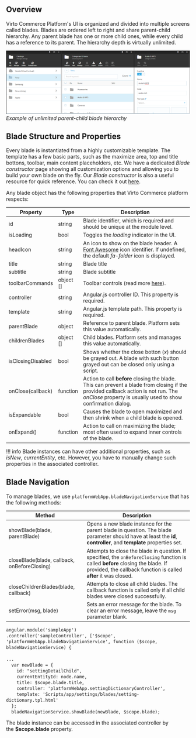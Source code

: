 ## Overview

Virto Commerce Platform's UI is organized and divided into multiple screens called blades. Blades are ordered left to right and share parent-child hierarchy. Any parent blade has one or more child ones, while every child has a reference to its parent. The hierarchy depth is virtually unlimited.

![Blade hierarchy example](media/01-blades-and-navigation.png)
*Example of unlimited parent-child blade hierarchy*

## Blade Structure and Properties

Every blade is instantiated from a highly customizable template. The template has a few basic parts, such as the maximize area, top and title bottons, toolbar, main content placeholders, etc. We have a dedicated *Blade constructor* page showing all customization options and allowing you to build your own blade on the fly. Our *Blade constructor* is also a useful resource for quick reference. You can check it out [here](https://virtocommerce.com/guides/blade-constructor).

Any blade object has the following properties that Virto Commerce platform respects:

|Property|Type|Description|
|--------|----|-----------|
|id|string|Blade identifier, which is required and should be unique at the module level.|
|isLoading|bool|Toggles the *loading* indicator in the UI.|
|headIcon|string|An icon to show on the blade header. A [Font Awesome](http://fontawesome.io/icon/github/) icon identifier. If undefined, the default *fa-folder* icon is displayed.|
|title|string|Blade title|
|subtitle|string|Blade subtitle|
|toolbarCommands|object []|Toolbar controls (read more [here](../blade-toolbar/)).|
|controller|string|Angular.js controller ID. This property is required.|
|template|string|Angular.js template path. This property is required.|
|parentBlade|object|Reference to parent blade. Platform sets this value automatically.|
|childrenBlades|object []|Child blades. Platform sets and manages this value automatically.|
|isClosingDisabled|bool|Shows whether the close botton (*x*) should be grayed out. A blade with such button grayed out can be closed only using a script.|
|onClose(callback)|function|Action to call **before** closing the blade. This can prevent a blade from closing if the provided callback action is not run. The *onClose* property is usually used to show confirmation dialog.|
|isExpandable|bool|Causes the blade to open maximized and then shrink when a child blade is opened.|
|onExpand()|function|Action to call on maximizing the blade; most often used to expand inner controls of the blade.|

!!! info
	Blade instances can have other additional properties, such as *isNew*, *currentEntity*, etc. However, you have to manually change such properties in the associated controller. 

## Blade Navigation

To manage blades, we use `platformWebApp.bladeNavigationService` that has the following methods:

|Method|Description|
|------|-----------|
|showBlade(blade, parentBlade)|Opens a new blade instance for the parent blade in question. The blade parameter should have at least the **id**, **controller**, and **template** properties set.|
|closeBlade(blade, callback, onBeforeClosing)|Attempts to close the blade in question. If specified, the `onBeforeClosing` function is called **before** closing the blade. If provided, the callback function is called **after** it was closed.|
|closeChildrenBlades(blade, callback)|Attempts to close all child blades. The callback function is called only if all child blades were closed successfully.|
|setError(msg, blade)|Sets an error message for the blade. To clear an error message, leave the `msg` parameter blank.|

```
angular.module('sampleApp')
.controller('sampleController', ['$scope', 'platformWebApp.bladeNavigationService', function ($scope, bladeNavigationService) {

...
  var newBlade = {
    id: "settingDetailChild",
    currentEntityId: node.name,
    title: $scope.blade.title,
    controller: 'platformWebApp.settingDictionaryController',
    template: 'Scripts/app/settings/blades/setting-dictionary.tpl.html'
  };
  bladeNavigationService.showBlade(newBlade, $scope.blade);
```

The blade instance can be accessed in the associated controller by the **$scope.blade** property.
